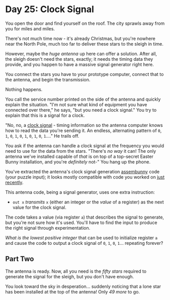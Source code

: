 # Day 25: Clock Signal

You open the door and find yourself on the roof. The city sprawls away from you for miles and miles.

There's not much time now - it's already Christmas, but you're nowhere near the North Pole, much too far to deliver these stars to the sleigh in time.

However, maybe the _huge antenna_ up here can offer a solution. After all, the sleigh doesn't need the stars, exactly; it needs the timing data they provide, and you happen to have a massive signal generator right here.

You connect the stars you have to your prototype computer, connect that to the antenna, and begin the transmission.

Nothing happens.

You call the service number printed on the side of the antenna and quickly explain the situation. "I'm not sure what kind of equipment you have connected over there," he says, "but you need a clock signal." You try to explain that this is a signal for a clock.

"No, no, a [clock signal](https://en.wikipedia.org/wiki/Clock_signal) - timing information so the antenna computer knows how to read the data you're sending it. An endless, alternating pattern of `0`, `1`, `0`, `1`, `0`, `1`, `0`, `1`, `0`, `1`...." He trails off.

You ask if the antenna can handle a clock signal at the frequency you would need to use for the data from the stars. "There's _no way_ it can! The only antenna we've installed capable of _that_ is on top of a top-secret Easter Bunny installation, and you're _definitely_ not-" You hang up the phone.

You've extracted the antenna's clock signal generation [assembunny](12) code (your puzzle input); it looks mostly compatible with code you worked on [just recently](23).

This antenna code, being a signal generator, uses one extra instruction:

- `out x` _transmits_ `x` (either an integer or the _value_ of a register) as the next value for the clock signal.

The code takes a value (via register `a`) that describes the signal to generate, but you're not sure how it's used. You'll have to find the input to produce the right signal through experimentation.

_What is the lowest positive integer_ that can be used to initialize register `a` and cause the code to output a clock signal of `0`, `1`, `0`, `1`... repeating forever?

## Part Two

The antenna is ready. Now, all you need is the _fifty stars_ required to generate the signal for the sleigh, but you don't have enough.

You look toward the sky in desperation... suddenly noticing that a lone star has been installed at the top of the antenna! Only _49 more_ to go.
